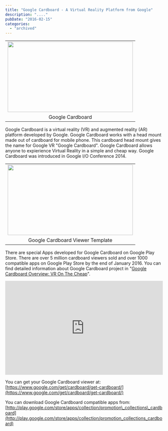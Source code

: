 ```yaml
---
title: "Google Cardboard - A Virtual Reality Platform from Google"
description: "...."
pubDate: "2016-02-15"
categories: 
  - "archived"
---
```


<table align="center" cellpadding="0" cellspacing="0" style="margin-left: auto; margin-right: auto; text-align: center;"><tbody><tr><td style="text-align: center;"><a href="https://3.bp.blogspot.com/-ElkTRJwebnk/VsH01jg8ByI/AAAAAAAACwU/IUb6Li0ZIjg/s1600/download.jpg" style="margin-left: auto; margin-right: auto;"><img border="0" height="225" src="images/download.jpg" width="400"></a></td></tr><tr><td style="text-align: center;">Google Cardboard</td></tr></tbody></table>

  

Google Cardboard is a virtual reality (VR) and augmented reality (AR) platform developed by Google. Google Cardboard works with a head mount made out of cardboard for mobile phone. This cardboard head mount gives the name for Google VR "Google Cardboard". Google Cardboard allows anyone to expierience Virtual Reality in a simple and cheap way. Google Cardboard was introduced in Google I/O Conference 2014.

  

<table align="center" cellpadding="0" cellspacing="0" style="margin-left: auto; margin-right: auto; text-align: center;"><tbody><tr><td style="text-align: center;"><a href="https://1.bp.blogspot.com/--inTxQ1JYp8/VsH1CYm9FmI/AAAAAAAACwY/1YQ5eBbuhj0/s1600/php1lypmy.png" style="margin-left: auto; margin-right: auto;"><img border="0" height="225" src="images/php1lypmy.png" width="400"></a></td></tr><tr><td style="text-align: center;">Google Cardboard Viewer Template</td></tr></tbody></table>

  

There are special Apps developed for Google Cardboard on Google Play Store. There are over 5 million cardboard viewers sold and over 1000 compatible apps on Google Play Store by the end of January 2016. You can find detailed information about Google Cardboard project in "[Google Cardboard Overview: VR On The Cheap](https://www.toptal.com/virtual-reality/google-cardboard-vr)".

  

<iframe allowfullscreen data-thumbnail-src="https://i.ytimg.com/vi/eT9vmpE8WcY/0.jpg" frameborder="0" height="300" src="https://www.youtube.com/embed/eT9vmpE8WcY?feature=player_embedded" width="100%"></iframe>

  

  

You can get your Google Cardboard viewer at: [https://www.google.com/get/cardboard/get-cardboard/](https://www.google.com/get/cardboard/get-cardboard/)

  

You can download Google Cardboard compatible apps from: [http://play.google.com/store/apps/collection/promotion\_collections\_cardboard](http://play.google.com/store/apps/collection/promotion_collections_cardboard)
